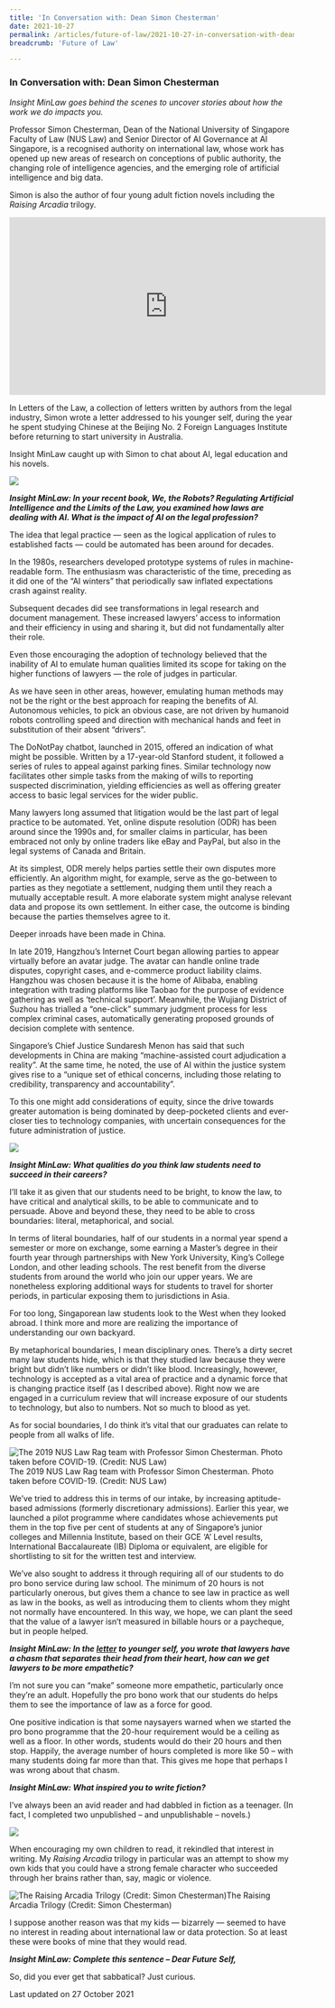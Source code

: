 ```yaml
---
title: 'In Conversation with: Dean Simon Chesterman'
date: 2021-10-27
permalink: /articles/future-of-law/2021-10-27-in-conversation-with-dean-simon-chesterman
breadcrumb: 'Future of Law'

---
```



### **In Conversation with: Dean Simon Chesterman**

<i>Insight MinLaw goes behind the scenes to uncover stories about how the work we do impacts you.</i>
<br>

Professor Simon Chesterman, Dean of the National University of Singapore Faculty of Law (NUS Law) and Senior Director of AI Governance at AI Singapore, is a recognised authority on international law, whose work has opened up new areas of research on conceptions of public authority, the changing role of intelligence agencies, and the emerging role of artificial intelligence and big data.

Simon is also the author of four young adult fiction novels including the <i>Raising Arcadia</i> trilogy.

<iframe width="560" height="315" src="https://www.youtube.com/embed/SV_fGYuPDMA" title="YouTube video player" frameborder="0" allow="accelerometer; autoplay; clipboard-write; encrypted-media; gyroscope; picture-in-picture" allowfullscreen></iframe>

In Letters of the Law, a collection of letters written by authors from the legal industry, Simon wrote a letter addressed to his younger self, during the year he spent studying Chinese at the Beijing No. 2 Foreign Languages Institute before returning to start university in Australia.

Insight MinLaw caught up with Simon to chat about AI, legal education and his novels.

<div class="image">
  <img src="/images/NUS Law Dean 1.jpg/">
</div>

<b><i>Insight MinLaw: In your recent book, We, the Robots? Regulating Artificial Intelligence and the Limits of the Law, you examined how laws are dealing with AI. What is the impact of AI on the legal profession?</i></b>

The idea that legal practice — seen as the logical application of rules to established facts — could be automated has been around for decades.

In the 1980s, researchers developed prototype systems of rules in machine-readable form. The enthusiasm was characteristic of the time, preceding as it did one of the “AI winters” that periodically saw inflated expectations crash against reality.

Subsequent decades did see transformations in legal research and document management. These increased lawyers’ access to information and their efficiency in using and sharing it, but did not fundamentally alter their role.

Even those encouraging the adoption of technology believed that the inability of AI to emulate human qualities limited its scope for taking on the higher functions of lawyers — the role of judges in particular.

As we have seen in other areas, however, emulating human methods may not be the right or the best approach for reaping the benefits of AI. Autonomous vehicles, to pick an obvious case, are not driven by humanoid robots controlling speed and direction with mechanical hands and feet in substitution of their absent “drivers”.

The DoNotPay chatbot, launched in 2015, offered an indication of what might be possible. Written by a 17-year-old Stanford student, it followed a series of rules to appeal against parking fines. Similar technology now facilitates other simple tasks from the making of wills to reporting suspected discrimination, yielding efficiencies as well as offering greater access to basic legal services for the wider public.

Many lawyers long assumed that litigation would be the last part of legal practice to be automated. Yet, online dispute resolution (ODR) has been around since the 1990s and, for smaller claims in particular, has been embraced not only by online traders like eBay and PayPal, but also in the legal systems of Canada and Britain.

At its simplest, ODR merely helps parties settle their own disputes more efficiently. An algorithm might, for example, serve as the go-between to parties as they negotiate a settlement, nudging them until they reach a mutually acceptable result. A more elaborate system might analyse relevant data and propose its own settlement. In either case, the outcome is binding because the parties themselves agree to it.

Deeper inroads have been made in China.

In late 2019, Hangzhou’s Internet Court began allowing parties to appear virtually before an avatar judge. The avatar can handle online trade disputes, copyright cases, and e-commerce product liability claims. Hangzhou was chosen because it is the home of Alibaba, enabling integration with trading platforms like Taobao for the purpose of evidence gathering as well as ‘technical support’. Meanwhile, the Wujiang District of Suzhou has trialled a “one-click” summary judgment process for less complex criminal cases, automatically generating proposed grounds of decision complete with sentence.

Singapore’s Chief Justice Sundaresh Menon has said that such developments in China are making “machine-assisted court adjudication a reality”. At the same time, he noted, the use of AI within the justice system gives rise to a “unique set of ethical concerns, including those relating to credibility, transparency and accountability”.

To this one might add considerations of equity, since the drive towards greater automation is being dominated by deep-pocketed clients and ever-closer ties to technology companies, with uncertain consequences for the future administration of justice.

<div class="image">
  <img src="/images/NUS Law Dean 2.jpg/">
</div>

<b><i>Insight MinLaw: What qualities do you think law students need to succeed in their careers?</i></b>

I’ll take it as given that our students need to be bright, to know the law, to have critical and analytical skills, to be able to communicate and to persuade. Above and beyond these, they need to be able to cross boundaries: literal, metaphorical, and social.

In terms of literal boundaries, half of our students in a normal year spend a semester or more on exchange, some earning a Master’s degree in their fourth year through partnerships with New York University, King’s College London, and other leading schools. The rest benefit from the diverse students from around the world who join our upper years. We are nonetheless exploring additional ways for students to travel for shorter periods, in particular exposing them to jurisdictions in Asia.

For too long, Singaporean law students look to the West when they looked abroad. I think more and more are realizing the importance of understanding our own backyard.

By metaphorical boundaries, I mean disciplinary ones. There’s a dirty secret many law students hide, which is that they studied law because they were bright but didn’t like numbers or didn’t like blood. Increasingly, however, technology is accepted as a vital area of practice and a dynamic force that is changing practice itself (as I described above). Right now we are engaged in a curriculum review that will increase exposure of our students to technology, but also to numbers. Not so much to blood as yet.

As for social boundaries, I do think it’s vital that our graduates can relate to people from all walks of life.

<div class="image">
  <img src="/images/NUS Law Dean 3.jpg/" title="The 2019 NUS Law Rag team with Professor Simon Chesterman. Photo taken before COVID-19. (Credit: NUS Law)" alt="The 2019 NUS Law Rag team with Professor Simon Chesterman. Photo taken before COVID-19. (Credit: NUS Law)">The 2019 NUS Law Rag team with Professor Simon Chesterman. Photo taken before COVID-19. (Credit: NUS Law)
</div>

We’ve tried to address this in terms of our intake, by increasing aptitude-based admissions (formerly discretionary admissions). Earlier this year, we launched a pilot programme where candidates whose achievements put them in the top five per cent of students at any of Singapore’s junior colleges and Millennia Institute, based on their GCE ‘A’ Level results, International Baccalaureate (IB) Diploma or equivalent, are eligible for shortlisting to sit for the written test and interview. 

We’ve also sought to address it through requiring all of our students to do pro bono service during law school. The minimum of 20 hours is not particularly onerous, but gives them a chance to see law in practice as well as law in the books, as well as introducing them to clients whom they might not normally have encountered. In this way, we hope, we can plant the seed that the value of a lawyer isn’t measured in billable hours or a paycheque, but in people helped.

<b><i>Insight MinLaw: In the <a href="https://www.lettersofthelaw.org/read-all/dean-simon-chesterman">letter</a> to younger self, you wrote that lawyers have a chasm that separates their head from their heart, how can we get lawyers to be more empathetic?</i></b>

I’m not sure you can “make” someone more empathetic, particularly once they’re an adult. Hopefully the pro bono work that our students do helps them to see the importance of law as a force for good.

One positive indication is that some naysayers warned when we started the pro bono programme that the 20-hour requirement would be a ceiling as well as a floor. In other words, students would do their 20 hours and then stop. Happily, the average number of hours completed is more like 50 – with many students doing far more than that. This gives me hope that perhaps I was wrong about that chasm.

<b><i>Insight MinLaw: What inspired you to write fiction?</i></b>

I’ve always been an avid reader and had dabbled in fiction as a teenager. (In fact, I completed two unpublished – and unpublishable – novels.)

<div class="image">
  <img src="/images/NUS Law Dean 4.jpg/">
</div>

When encouraging my own children to read, it rekindled that interest in writing. My <i>Raising Arcadia</i> trilogy in particular was an attempt to show my own kids that you could have a strong female character who succeeded through her brains rather than, say, magic or violence.

<div class="image">
  <img src="/images/NUS Law Dean 5.jpg/" title="The Raising Arcadia Trilogy (Credit: Simon Chesterman)" alt="The Raising Arcadia Trilogy (Credit: Simon Chesterman)">The Raising Arcadia Trilogy (Credit: Simon Chesterman)
</div>

I suppose another reason was that my kids — bizarrely — seemed to have no interest in reading about international law or data protection. So at least these were books of mine that they would read.

<b><i>Insight MinLaw: Complete this sentence – Dear Future Self,</i></b>

So, did you ever get that sabbatical? Just curious.

Last updated on 27 October 2021
